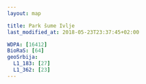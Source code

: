 ```yaml
---
layout: map

title: Park šume Ivlje
last_modified_at: 2018-05-23T23:37:45+02:00

WDPA: [16412]
BioRaS: [64]
geoSrbija:
  L1_183: [27]
  L1_362: [23]
---
```

